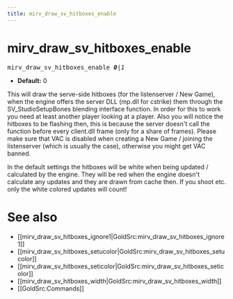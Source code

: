 ```yaml
---
title: mirv_draw_sv_hitboxes_enable
---
```


# mirv_draw_sv_hitboxes_enable

<tt>mirv_draw_sv_hitboxes_enable _**0**|1_</tt>

* **Default:** 0

This will draw the serve-side hitboxes (for the listenserver / New Game), when the engine offers the server DLL (mp.dll for cstrike) them through the SV_StudioSetupBones blending interface function. In order for this to work you need at least another player looking at a player. Also you will notice the hitboxes to be flashing then, this is because the server doesn't call the function before every client.dll frame (only for a share of frames). Please make sure that VAC is disabled when creating a New Game / joining the listenserver (which is usually the case), otherwise you might get VAC banned. 

In the default settings the hitboxes will be white when being updated / calculated by the engine. They will be red when the engine doesn't calculate any updates and they are drawn from cache then.
If you shoot etc. only the white colored updates will count!

# See also

* [[mirv_draw_sv_hitboxes_ignore1|GoldSrc:mirv_draw_sv_hitboxes_ignore1]]
* [[mirv_draw_sv_hitboxes_setucolor|GoldSrc:mirv_draw_sv_hitboxes_setucolor]]
* [[mirv_draw_sv_hitboxes_seticolor|GoldSrc:mirv_draw_sv_hitboxes_seticolor]]
* [[mirv_draw_sv_hitboxes_width|GoldSrc:mirv_draw_sv_hitboxes_width]]
* [[GoldSrc:Commands]]
